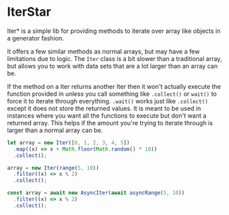 # IterStar

Iter* is a simple lib for providing methods to iterate over array like objects
in a generator fashion.

It offers a few similar methods as normal arrays, but may have a few limitations
due to logic. The `Iter` class is a bit slower than a traditional array, but
allows you to work with data sets that are a lot larger than an array can be.

If the method on a Iter returns another Iter then it won't actually execute the
function provided in unless you call something like `.collect()` or `wait()` to
force it to iterate through everything. `.wait()` works just like `.collect()`
except it does not store the returned values. It is meant to be used in
instances where you want all the functions to execute but don't want a returned
array. This helps if the amount you're trying to iterate through is larger than
a normal array can be.

```ts
let array = new Iter([0, 1, 2, 3, 4, 5])
  .map((x) => x + Math.floor(Math.random() * 10))
  .collect();

array = new Iter(range(5, 10))
  .filter((x) => x % 2)
  .collect();
```

```ts
const array = await new AsyncIter(await asyncRange(5, 10))
  .filter((x) => x % 2)
  .collect();
```
